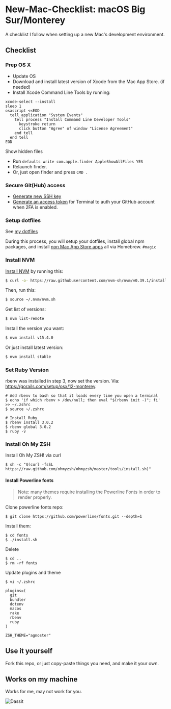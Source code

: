 # New-Mac-Checklist: macOS Big Sur/Monterey

A checklist I follow when setting up a new Mac's development environment.


## Checklist

### Prep OS X  
- Update OS
- Download and install latest version of Xcode from the Mac App Store. (if needed)
- Install Xcode Command Line Tools by running:

```
xcode-select --install
sleep 1
osascript <<EOD
  tell application "System Events"
    tell process "Install Command Line Developer Tools"
      keystroke return
      click button "Agree" of window "License Agreement"
    end tell
  end tell
EOD
```

Show hidden files
- Run `defaults write com.apple.finder AppleShowAllFiles YES`
- Relaunch finder.
- Or, just open finder and press `CMD .`



### Secure Git(Hub) access  
- [Generate new SSH key](https://help.github.com/articles/generating-ssh-keys/)
- [Generate an access token](https://help.github.com/articles/creating-an-access-token-for-command-line-use/) for Terminal to auth your GitHub account when 2FA is enabled.




### Setup dotfiles  
See [my dotfiles](https://github.com/ItsMeAra/dotfiles) 

During this process, you will setup your dotfiles, install global npm packages, and install [non Mac App Store apps](https://github.com/ItsMeAra/dotfiles/blob/master/brew-cask.txt) all via Homebrew. `#magic`



### Install NVM  

[Install NVM](https://github.com/nvm-sh/nvm#installing-and-updating) by running this:

```bash
$ curl -o- https://raw.githubusercontent.com/nvm-sh/nvm/v0.39.1/install.sh | bash
```

Then, run this:

```bash
$ source ~/.nvm/nvm.sh
```

Get list of versions:
```bash
$ nvm list-remote
```

Install the version you want:
```bash
$ nvm install v15.4.0
```

Or just install latest version:
```bash
$ nvm install stable
```




### Set Ruby Version  
rbenv was installed in step 3, now set the version. 
Via: <https://gorails.com/setup/osx/12-monterey>.  

```
# Add rbenv to bash so that it loads every time you open a terminal
$ echo 'if which rbenv > /dev/null; then eval "$(rbenv init -)"; fi' >> ~/.zshrc
$ source ~/.zshrc

# Install Ruby
$ rbenv install 3.0.2
$ rbenv global 3.0.2
$ ruby -v
```

<!--

### 6. Install Jekyll  
Via <https://jekyllrb.com/docs/installation/macos/>

```
$ gem install --user-install bundler jekyll
```

and then get your Ruby version using

```
$ ruby -v
```
Then append your path file with the following, replacing the X.X with the first two digits of your Ruby version.

```
# For Bash
$ echo 'export PATH="$HOME/.gem/ruby/X.X.0/bin:$PATH"' >> ~/.bash_profile
$ source ~/.bash_profile

# For ZSH
$ echo 'export PATH="$HOME/.gem/ruby/X.X.0/bin:$PATH"' >> ~/.zshrc
$ source ~/.zshrc
```

To check that your gem paths point to your home directory run:

```
gem env
```

And check that GEM PATHS: points to a path in your home directory.

-->



### Install Oh My ZSH 

Install Oh My ZSH! via curl

```
$ sh -c "$(curl -fsSL https://raw.github.com/ohmyzsh/ohmyzsh/master/tools/install.sh)"
```

#### Install Powerline fonts

> Note: many themes require installing the Powerline Fonts in order to render properly.

Clone powerline fonts repo:

```
$ git clone https://github.com/powerline/fonts.git --depth=1
```

Install them:

```
$ cd fonts
$ ./install.sh
```

Delete

```
$ cd ..
$ rm -rf fonts
```

Update plugins and theme

```
$ vi ~/.zshrc
```
```
plugins=(
  git
  bundler
  dotenv
  macos
  rake
  rbenv
  ruby
)

ZSH_THEME="agnoster"
```



## Use it yourself
Fork this repo, or just copy-paste things you need, and make it your own.



## Works on my machine
Works for me, may not work for you.

![Dassit](https://i.giphy.com/media/rjjbSS3k4DIgE/giphy.webp)
